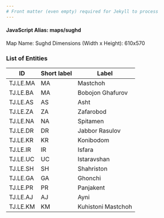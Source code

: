 ```yaml
---
# Front matter (even empty) required for Jekyll to process
---
```


#### JavaScript Alias: maps/sughd

Map Name: Sughd
Dimensions (Width x Height): 610x570





### List of Entities

ID | Short label | Label
---|---|---|
TJ.LE.MA|MA|Mastchoh
TJ.LE.BA|MA|Bobojon Ghafurov
TJ.LE.AS|AS|Asht
TJ.LE.ZA|ZA|Zafarobod
TJ.LE.NA|NA|Spitamen
TJ.LE.DR|DR|Jabbor Rasulov
TJ.LE.KR|KR|Konibodom
TJ.LE.IR|IR|Isfara
TJ.LE.UC|UC|Istaravshan
TJ.LE.SH|SH|Shahriston
TJ.LE.GA|GA|Ghonchi
TJ.LE.PR|PR|Panjakent
TJ.LE.AJ|AJ|Ayni
TJ.LE.KM|KM|Kuhistoni Mastchoh